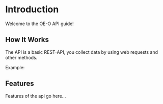 # Introduction
Welcome to the OE-O API guide!
## How It Works
The API is a basic REST-API, you collect data by using web requests and other methods.

Example:



## Features
Features of the api go here...
